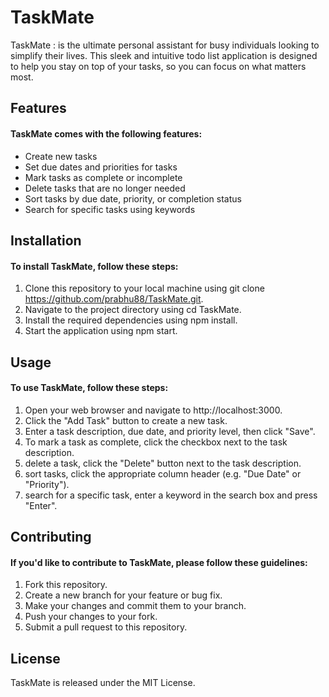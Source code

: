 # TaskMate
TaskMate : is the ultimate personal assistant for busy individuals looking to simplify their lives. This sleek and intuitive todo list application is designed to help you stay on top of your tasks, so you can focus on what matters most.

## Features
#### TaskMate comes with the following features:
- Create new tasks
- Set due dates and priorities for tasks
- Mark tasks as complete or incomplete
- Delete tasks that are no longer needed
- Sort tasks by due date, priority, or completion status
- Search for specific tasks using keywords

## Installation 
#### To install TaskMate, follow these steps:
1. Clone this repository to your local machine using git clone https://github.com/prabhu88/TaskMate.git.
2. Navigate to the project directory using cd TaskMate.
3. Install the required dependencies using npm install.
4. Start the application using npm start.

## Usage 
#### To use TaskMate, follow these steps:
1. Open your web browser and navigate to http://localhost:3000.
2. Click the "Add Task" button to create a new task.
3. Enter a task description, due date, and priority level, then click "Save".
4. To mark a task as complete, click the checkbox next to the task description.
5. delete a task, click the "Delete" button next to the task description.
6. sort tasks, click the appropriate column header (e.g. "Due Date" or "Priority").
7. search for a specific task, enter a keyword in the search box and press "Enter".

## Contributing 
#### If you'd like to contribute to TaskMate, please follow these guidelines:
1. Fork this repository.
2. Create a new branch for your feature or bug fix.
2. Make your changes and commit them to your branch.
3. Push your changes to your fork.
4. Submit a pull request to this repository.

## License
TaskMate is released under the MIT License.


